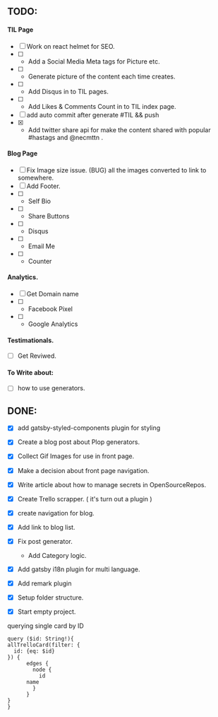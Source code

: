 


## TODO: 

#### TIL Page
  * [ ] Work on react helmet for SEO.
  * [ ] - Add a Social Media Meta tags for Picture etc.
  * [ ] - Generate picture of the content each time creates.
  * [ ] - Add Disqus in to TIL pages. 
  * [ ] - Add Likes & Comments Count in to TIL index page.
  * [ ] add auto commit after generate #TIL && push
  * [x] - Add twitter share api for make the content shared with popular #hastags and @necmttn .
#### Blog Page
  * [ ] Fix Image size issue. (BUG) all the images converted to link to somewhere.
  * [ ] Add Footer. 
  * [ ] - Self Bio
  * [ ] - Share Buttons
  * [ ] - Disqus
  * [ ] - Email Me 
  * [ ] - Counter
#### Analytics.
  * [ ] Get Domain name
  * [ ] - Facebook Pixel
  * [ ] - Google Analytics
#### Testimationals.
  * [ ] Get Reviwed.
#### To Write about:
  * [ ] how to use generators.

## DONE:
  * [x] add gatsby-styled-components plugin for styling
  * [x] Create a blog post about Plop generators.
  * [x] Collect Gif Images for use in front page.
  * [x] Make a decision about front page navigation.
  * [x] Write article about how to manage secrets in OpenSourceRepos.
  * [x] Create Trello scrapper. ( it's turn out a plugin )
  * [x] create navigation for blog. 
  * [x] Add link to blog list. 
  * [x] Fix post generator. 
    - Add Category logic. 
  * [X] Add gatsby i18n plugin for multi language.
  * [X] Add remark plugin
  * [x] Setup folder structure.
  * [x] Start empty project.


querying single card by ID

  ```
query ($id: String!){
  allTrelloCard(filter: {
    id: {eq: $id}
  }) {
		edges {
		  node {
		    id
        name
		  }
		}
  }
}

  ```
